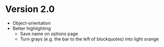 # Version 2.0 #

  * Object-orientation
  * Better highlighting
    * Save name on options page
    * Turn grays (e.g. the bar to the left of blockquotes) into light orange